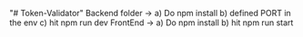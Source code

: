 "# Token-Validator" 
Backend folder -> 
    a) Do npm install
    b) defined PORT in the env
    c) hit npm run dev
FrontEnd ->
    a) Do npm install
    b) hit npm run start
